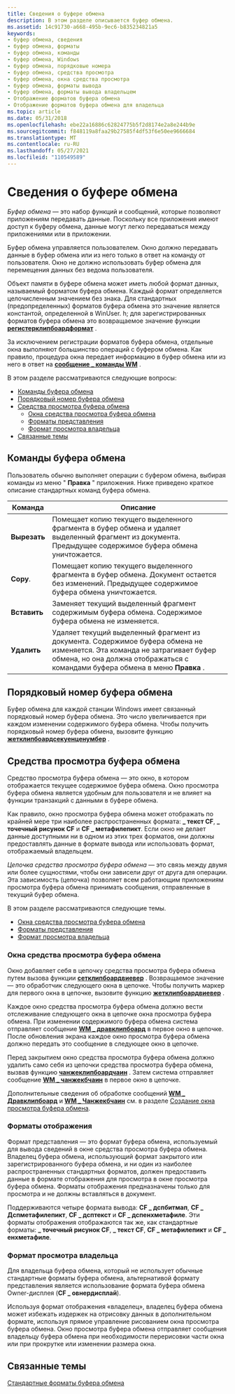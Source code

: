 ```yaml
---
title: Сведения о буфере обмена
description: В этом разделе описывается буфер обмена.
ms.assetid: 14c91730-a668-495b-9ec6-b835234821a5
keywords:
- буфер обмена, сведения
- буфер обмена, форматы
- буфер обмена, команды
- буфер обмена, Windows
- буфер обмена, порядковые номера
- буфер обмена, средства просмотра
- буфер обмена, окна средства просмотра
- буфер обмена, форматы вывода
- буфер обмена, форматы вывода владельцем
- Отображение форматов буфера обмена
- Отображение форматов буфера обмена для владельца
ms.topic: article
ms.date: 05/31/2018
ms.openlocfilehash: ebe22a16886c62824775b5f2d8174e2a8e244b9e
ms.sourcegitcommit: f848119a8faa29b27585f4df53f6e50ee9666684
ms.translationtype: MT
ms.contentlocale: ru-RU
ms.lasthandoff: 05/27/2021
ms.locfileid: "110549589"
---
```

# <a name="about-the-clipboard"></a>Сведения о буфере обмена

*Буфер обмена* — это набор функций и сообщений, которые позволяют приложениям передавать данные. Поскольку все приложения имеют доступ к буферу обмена, данные могут легко передаваться между приложениями или в приложении.

Буфер обмена управляется пользователем. Окно должно передавать данные в буфер обмена или из него только в ответ на команду от пользователя. Окно не должно использовать буфер обмена для перемещения данных без ведома пользователя.

Объект памяти в буфере обмена может иметь любой формат данных, называемый форматом буфера обмена. Каждый формат определяется целочисленным значением без знака. Для стандартных (предопределенных) форматов буфера обмена это значение является константой, определенной в WinUser. h; для зарегистрированных форматов буфера обмена это возвращаемое значение функции [**регистерклипбоардформат**](/windows/desktop/api/Winuser/nf-winuser-registerclipboardformata) .

За исключением регистрации форматов буфера обмена, отдельные окна выполняют большинство операций с буфером обмена. Как правило, процедура окна передает информацию в буфер обмена или из него в ответ на [**сообщение \_ команды WM**](/windows/desktop/menurc/wm-command) .

В этом разделе рассматриваются следующие вопросы:

-   [Команды буфера обмена](#clipboard-commands)
-   [Порядковый номер буфера обмена](#clipboard-sequence-number)
-   [Средства просмотра буфера обмена](#clipboard-viewers)
    -   [Окна средства просмотра буфера обмена](#clipboard-viewer-windows)
    -   [Форматы представления](#display-formats)
    -   [Формат просмотра владельца](#owner-display-format)
-   [Связанные темы](#related-topics)

## <a name="clipboard-commands"></a>Команды буфера обмена

Пользователь обычно выполняет операции с буфером обмена, выбирая команды из меню " **Правка** " приложения. Ниже приведено краткое описание стандартных команд буфера обмена.



|  Команда        |  Описание                                                                                                                                                                                                                 |
|------------|-------------------------------------------------------------------------------------------------------------------------------------------------------------------------------------------------------------------|
| **Вырезать**    | Помещает копию текущего выделенного фрагмента в буфер обмена и удаляет выделенный фрагмент из документа. Предыдущее содержимое буфера обмена уничтожается.                                                          |
| **Copy**.   | Помещает копию текущего выделенного фрагмента в буфер обмена. Документ остается без изменений. Предыдущее содержимое буфера обмена уничтожается.                                                                      |
| **Вставить**  | Заменяет текущий выделенный фрагмент содержимым буфера обмена. Содержимое буфера обмена не изменяется.                                                                                                    |
| **Удалить** | Удаляет текущий выделенный фрагмент из документа. Содержимое буфера обмена не изменяется. Эта команда не затрагивает буфер обмена, но она должна отображаться с командами буфера обмена в меню **Правка** . |



 

## <a name="clipboard-sequence-number"></a>Порядковый номер буфера обмена

Буфер обмена для каждой станции Windows имеет связанный порядковый номер буфера обмена. Это число увеличивается при каждом изменении содержимого буфера обмена. Чтобы получить порядковый номер буфера обмена, вызовите функцию [**жетклипбоардсекуенценумбер**](/windows/desktop/api/Winuser/nf-winuser-getclipboardsequencenumber) .

## <a name="clipboard-viewers"></a>Средства просмотра буфера обмена

Средство просмотра буфера обмена — это окно, в котором отображается текущее содержимое буфера обмена. Окно просмотра буфера обмена является удобным для пользователя и не влияет на функции транзакций с данными в буфере обмена.

Как правило, окно просмотра буфера обмена может отображать по крайней мере три наиболее распространенных формата: **\_ текст CF**, **\_ точечный рисунок CF** и **CF \_ метафилепикт**. Если окно не делает данные доступными ни в одном из этих трех форматов, они должны предоставлять данные в формате вывода или использовать формат, отображаемый владельцем.

*Цепочка средства просмотра буфера обмена* — это связь между двумя или более сущностями, чтобы они зависели друг от друга для операции. Эта зависимость (цепочка) позволяет всем работающим приложениям просмотра буфера обмена принимать сообщения, отправленные в текущий буфер обмена.

В этом разделе рассматриваются следующие темы.

-   [Окна средства просмотра буфера обмена](#clipboard-viewer-windows)
-   [Форматы представления](#display-formats)
-   [Формат просмотра владельца](#owner-display-format)

### <a name="clipboard-viewer-windows"></a>Окна средства просмотра буфера обмена

Окно добавляет себя в цепочку средства просмотра буфера обмена путем вызова функции [**сетклипбоардвиевер**](/windows/desktop/api/Winuser/nf-winuser-setclipboardviewer) . Возвращаемое значение — это обработчик следующего окна в цепочке. Чтобы получить маркер для первого окна в цепочке, вызовите функцию [**жетклипбоардвиевер**](/windows/desktop/api/Winuser/nf-winuser-getclipboardviewer) .

Каждое окно средства просмотра буфера обмена должно вести отслеживание следующего окна в цепочке окна просмотра буфера обмена. При изменении содержимого буфера обмена система отправляет сообщение [**WM \_ дравклипбоард**](wm-drawclipboard.md) в первое окно в цепочке. После обновления экрана каждое окно просмотра буфера обмена должно передать это сообщение в следующее окно в цепочке.

Перед закрытием окно средства просмотра буфера обмена должно удалить само себя из цепочки средства просмотра буфера обмена, вызвав функцию [**чанжеклипбоардчаин**](/windows/desktop/api/Winuser/nf-winuser-changeclipboardchain) . Затем система отправляет сообщение [**WM \_ чанжекбчаин**](wm-changecbchain.md) в первое окно в цепочке.

Дополнительные сведения об обработке сообщений [**WM \_ Дравклипбоард**](wm-drawclipboard.md) и [**WM \_ Чанжекбчаин**](wm-changecbchain.md) см. в разделе [Создание окна просмотра буфера обмена](using-the-clipboard.md).

### <a name="display-formats"></a>Форматы отображения

Формат представления — это формат буфера обмена, используемый для вывода сведений в окне средства просмотра буфера обмена. Владелец буфера обмена, использующий формат закрытого или зарегистрированного буфера обмена, и ни один из наиболее распространенных стандартных форматов, должен предоставить данные в формате отображения для просмотра в окне просмотра буфера обмена. Форматы отображения предназначены только для просмотра и не должны вставляться в документ.

Поддерживаются четыре формата вывода: **CF \_ дспбитмап**, **CF \_ Дспметафилепикт**, **CF \_ дсптекст** и **CF \_ дспенхметафиле**. Эти форматы отображения отображаются так же, как стандартные форматы: **\_ точечный рисунок CF**, **\_ текст CF**, **CF \_ метафилепикт** и **CF \_ енхметафиле**.

### <a name="owner-display-format"></a>Формат просмотра владельца

Для владельца буфера обмена, который не использует обычные стандартные форматы буфера обмена, альтернативой формату представления является использование формата буфера обмена Owner-дисплея (**CF \_ овнердисплай**).

Используя формат отображения «владелец», владелец буфера обмена может избежать издержек на отрисовку данных в дополнительном формате, используя прямое управление рисованием окна просмотра буфера обмена. Окно просмотра буфера обмена отправляет сообщения владельцу буфера обмена при необходимости перерисовки части окна или при прокрутке или изменении размера окна.

## <a name="related-topics"></a>Связанные темы

<dl> <dt>

[Стандартные форматы буфера обмена](standard-clipboard-formats.md)
</dt> </dl>

 

 